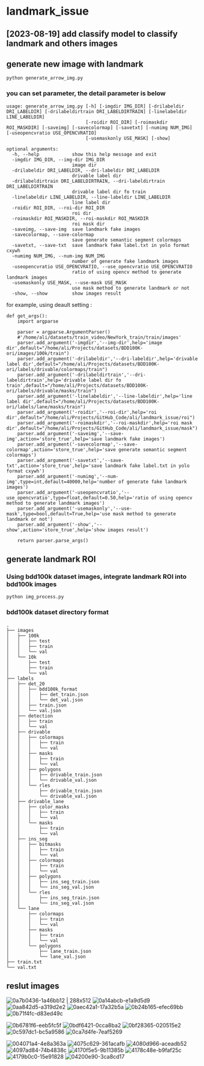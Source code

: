 # landmark_issue

## [2023-08-19] add classify model to classify landmark and others images

## generate new image with landmark
```
python generate_arrow_img.py
```
### you can set parameter, the detail parameter is below
```
usage: generate_arrow_img.py [-h] [-imgdir IMG_DIR] [-drilabeldir DRI_LABELDIR] [-drilabeldirtrain DRI_LABELDIRTRAIN] [-linelabeldir LINE_LABELDIR]
                             [-roidir ROI_DIR] [-roimaskdir ROI_MASKDIR] [-saveimg] [-savecolormap] [-savetxt] [-numimg NUM_IMG] [-useopencvratio USE_OPENCVRATIO]
                             [-usemaskonly USE_MASK] [-show]

optional arguments:
  -h, --help            show this help message and exit
  -imgdir IMG_DIR, --img-dir IMG_DIR
                        image dir
  -drilabeldir DRI_LABELDIR, --dri-labeldir DRI_LABELDIR
                        drivable label dir
  -drilabeldirtrain DRI_LABELDIRTRAIN, --dri-labeldirtrain DRI_LABELDIRTRAIN
                        drivable label dir fo train
  -linelabeldir LINE_LABELDIR, --line-labeldir LINE_LABELDIR
                        line label dir
  -roidir ROI_DIR, --roi-dir ROI_DIR
                        roi dir
  -roimaskdir ROI_MASKDIR, --roi-maskdir ROI_MASKDIR
                        roi mask dir
  -saveimg, --save-img  save landmark fake images
  -savecolormap, --save-colormap
                        save generate semantic segment colormaps
  -savetxt, --save-txt  save landmark fake label.txt in yolo format cxywh
  -numimg NUM_IMG, --num-img NUM_IMG
                        number of generate fake landmark images
  -useopencvratio USE_OPENCVRATIO, --use_opencvratio USE_OPENCVRATIO
                        ratio of using opencv method to generate landmark images
  -usemaskonly USE_MASK, --use-mask USE_MASK
                        use mask method to generate landmark or not
  -show, --show         show images result

```
for example, using deault setting : 
```
def get_args():
    import argparse
    
    parser = argparse.ArgumentParser()
    #'/home/ali/datasets/train_video/NewYork_train/train/images'
    parser.add_argument('-imgdir','--img-dir',help='image dir',default="/home/ali/Projects/datasets/BDD100K-ori/images/100k/train")
    parser.add_argument('-drilabeldir','--dri-labeldir',help='drivable label dir',default="/home/ali/Projects/datasets/BDD100K-ori/labels/drivable/colormaps/train")
    parser.add_argument('-drilabeldirtrain','--dri-labeldirtrain',help='drivable label dir fo train',default="/home/ali/Projects/datasets/BDD100K-ori/labels/drivable/masks/train")
    parser.add_argument('-linelabeldir','--line-labeldir',help='line label dir',default="/home/ali/Projects/datasets/BDD100K-ori/labels/lane/masks/train")
    parser.add_argument('-roidir','--roi-dir',help='roi dir',default="/home/ali/Projects/GitHub_Code/ali/landmark_issue/roi")
    parser.add_argument('-roimaskdir','--roi-maskdir',help='roi mask dir',default="/home/ali/Projects/GitHub_Code/ali/landmark_issue/mask")
    parser.add_argument('-saveimg','--save-img',action='store_true',help='save landmark fake images')
    parser.add_argument('-savecolormap','--save-colormap',action='store_true',help='save generate semantic segment colormaps')
    parser.add_argument('-savetxt','--save-txt',action='store_true',help='save landmark fake label.txt in yolo format cxywh')
    parser.add_argument('-numimg','--num-img',type=int,default=40000,help='number of generate fake landmark images')
    parser.add_argument('-useopencvratio','--use_opencvratio',type=float,default=0.50,help='ratio of using opencv method to generate landmark images')
    parser.add_argument('-usemaskonly','--use-mask',type=bool,default=True,help='use mask method to generate landmark or not')
    parser.add_argument('-show','--show',action='store_true',help='show images result')
   
    return parser.parse_args()  

```


## generate landmark ROI
### Using bdd100k dataset images, integrate landmark ROI into bdd100k images
```
python img_process.py
```
### bdd100k dataset directory format
```
.
├── images
│   ├── 100k
│   │   ├── test
│   │   ├── train
│   │   └── val
│   └── 10k
│       ├── test
│       ├── train
│       └── val
├── labels
│   ├── det_20
│   │   ├── bdd100k_format
│   │   │   ├── det_train.json
│   │   │   └── det_val.json
│   │   ├── train.json
│   │   └── val.json
│   ├── detection
│   │   ├── train
│   │   └── val
│   ├── drivable
│   │   ├── colormaps
│   │   │   ├── train
│   │   │   └── val
│   │   ├── masks
│   │   │   ├── train
│   │   │   └── val
│   │   ├── polygons
│   │   │   ├── drivable_train.json
│   │   │   └── drivable_val.json
│   │   └── rles
│   │       ├── drivable_train.json
│   │       └── drivable_val.json
│   ├── drivable_lane
│   │   ├── color_masks
│   │   │   ├── train
│   │   │   └── val
│   │   └── masks
│   │       ├── train
│   │       └── val
│   ├── ins_seg
│   │   ├── bitmasks
│   │   │   ├── train
│   │   │   └── val
│   │   ├── colormaps
│   │   │   ├── train
│   │   │   └── val
│   │   ├── polygons
│   │   │   ├── ins_seg_train.json
│   │   │   └── ins_seg_val.json
│   │   └── rles
│   │       ├── ins_seg_train.json
│   │       └── ins_seg_val.json
│   └── lane
│       ├── colormaps
│       │   ├── train
│       │   └── val
│       ├── masks
│       │   ├── train
│       │   └── val
│       └── polygons
│           ├── lane_train.json
│           └── lane_val.json
├── train.txt
└── val.txt
```



## reslut images
![0a7b0436-1a46bb12 | 288x512](https://github.com/cuteboyqq/landmark_issue/assets/58428559/53e3b84f-99d0-4d1d-97ce-6c5361e1836a)
![0a14abcb-e1a9d5d9](https://github.com/cuteboyqq/landmark_issue/assets/58428559/8ac83daf-34c6-40d3-8e8c-1e3fc7f0f059)
![0aa842d5-a319d2e2](https://github.com/cuteboyqq/landmark_issue/assets/58428559/78a8cf19-a172-4039-ade7-35b49e5d9a31)
![0aec42a1-17a32b5a](https://github.com/cuteboyqq/landmark_issue/assets/58428559/a8cf5c3b-a73a-48eb-97ef-091ecf4cc21f)
![0b24b165-efec69bb](https://github.com/cuteboyqq/landmark_issue/assets/58428559/2547690a-b80e-4718-bc39-cad6eade791f)
![0b71f4fc-d83ed49c](https://github.com/cuteboyqq/landmark_issue/assets/58428559/4a00fd20-d2f6-4d29-b20f-fc40523b0627)


![0b6781f6-eeb5fc5f](https://github.com/cuteboyqq/landmark_issue/assets/58428559/e4b4366c-f4e6-41be-ae94-63d66c7cc71b)
![0bdf6421-0cca8ba2](https://github.com/cuteboyqq/landmark_issue/assets/58428559/08e9eda9-9d2f-4dda-920c-93beb27e504f)
![0bf28365-020515e2](https://github.com/cuteboyqq/landmark_issue/assets/58428559/4d894ebc-8ec9-401b-9c23-84f85d1bc2a8)
![0c597dc1-bc5a9586](https://github.com/cuteboyqq/landmark_issue/assets/58428559/ab962776-5ee1-4783-9983-c6ccf9902392)
![0ca7d4fe-7eaf5269](https://github.com/cuteboyqq/landmark_issue/assets/58428559/ce8402c8-002a-4b6b-aa68-79642598efd7)

![004071a4-4e8a363a](https://github.com/cuteboyqq/landmark_issue/assets/58428559/222c3b86-2058-40a6-8ab6-cce471c49559)
![4075c629-361acafb](https://github.com/cuteboyqq/landmark_issue/assets/58428559/5360daab-327f-4d7f-b4a4-53ee11742791)
![4080d966-aceadb52](https://github.com/cuteboyqq/landmark_issue/assets/58428559/843f2ccb-1ea9-49f0-b7f7-fbe5ba90fc12)
![4097ad84-74b4838c](https://github.com/cuteboyqq/landmark_issue/assets/58428559/bb13d348-6a60-413f-97ee-93de8b78fbf5)
![4170f5e5-9b11385b](https://github.com/cuteboyqq/landmark_issue/assets/58428559/a33afcb9-4ef3-4d8c-94a2-bf36c452ad42)
![4178c48e-b9faf25c](https://github.com/cuteboyqq/landmark_issue/assets/58428559/dba901be-ddc9-4a34-9a57-010fbd80f07a)
![4179b0c0-15e91828](https://github.com/cuteboyqq/landmark_issue/assets/58428559/e3e4477f-1eb3-4c91-80c5-a1aaa12217f2)
![04200e90-3ca8cd17](https://github.com/cuteboyqq/landmark_issue/assets/58428559/cd551e83-9d6f-453b-9570-0890dfcaa9ee)
